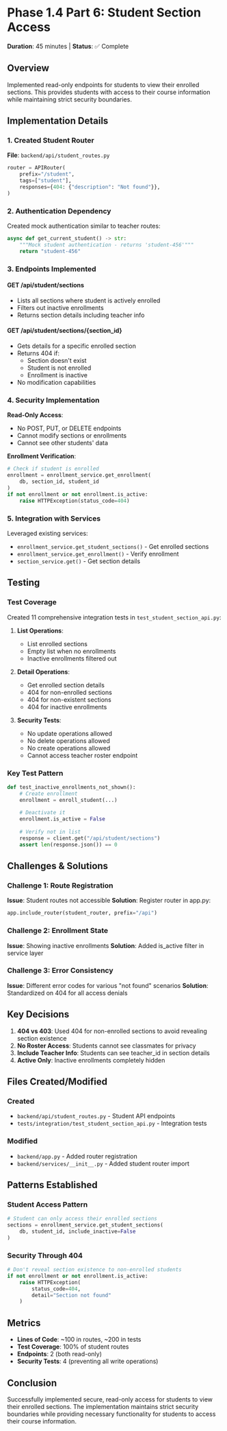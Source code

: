 # Phase 1.4 Part 6: Student Section Access

**Duration**: 45 minutes | **Status**: ✅ Complete

## Overview
Implemented read-only endpoints for students to view their enrolled sections. This provides students with access to their course information while maintaining strict security boundaries.

## Implementation Details

### 1. Created Student Router
**File**: `backend/api/student_routes.py`

```python
router = APIRouter(
    prefix="/student",
    tags=["student"],
    responses={404: {"description": "Not found"}},
)
```

### 2. Authentication Dependency
Created mock authentication similar to teacher routes:
```python
async def get_current_student() -> str:
    """Mock student authentication - returns 'student-456'"""
    return "student-456"
```

### 3. Endpoints Implemented

#### GET /api/student/sections
- Lists all sections where student is actively enrolled
- Filters out inactive enrollments
- Returns section details including teacher info

#### GET /api/student/sections/{section_id}
- Gets details for a specific enrolled section
- Returns 404 if:
  - Section doesn't exist
  - Student is not enrolled
  - Enrollment is inactive
- No modification capabilities

### 4. Security Implementation

**Read-Only Access**:
- No POST, PUT, or DELETE endpoints
- Cannot modify sections or enrollments
- Cannot see other students' data

**Enrollment Verification**:
```python
# Check if student is enrolled
enrollment = enrollment_service.get_enrollment(
    db, section_id, student_id
)
if not enrollment or not enrollment.is_active:
    raise HTTPException(status_code=404)
```

### 5. Integration with Services

Leveraged existing services:
- `enrollment_service.get_student_sections()` - Get enrolled sections
- `enrollment_service.get_enrollment()` - Verify enrollment
- `section_service.get()` - Get section details

## Testing

### Test Coverage
Created 11 comprehensive integration tests in `test_student_section_api.py`:

1. **List Operations**:
   - List enrolled sections
   - Empty list when no enrollments
   - Inactive enrollments filtered out

2. **Detail Operations**:
   - Get enrolled section details
   - 404 for non-enrolled sections
   - 404 for non-existent sections
   - 404 for inactive enrollments

3. **Security Tests**:
   - No update operations allowed
   - No delete operations allowed
   - No create operations allowed
   - Cannot access teacher roster endpoint

### Key Test Pattern
```python
def test_inactive_enrollments_not_shown():
    # Create enrollment
    enrollment = enroll_student(...)
    
    # Deactivate it
    enrollment.is_active = False
    
    # Verify not in list
    response = client.get("/api/student/sections")
    assert len(response.json()) == 0
```

## Challenges & Solutions

### Challenge 1: Route Registration
**Issue**: Student routes not accessible
**Solution**: Register router in app.py:
```python
app.include_router(student_router, prefix="/api")
```

### Challenge 2: Enrollment State
**Issue**: Showing inactive enrollments
**Solution**: Added is_active filter in service layer

### Challenge 3: Error Consistency
**Issue**: Different error codes for various "not found" scenarios
**Solution**: Standardized on 404 for all access denials

## Key Decisions

1. **404 vs 403**: Used 404 for non-enrolled sections to avoid revealing section existence
2. **No Roster Access**: Students cannot see classmates for privacy
3. **Include Teacher Info**: Students can see teacher_id in section details
4. **Active Only**: Inactive enrollments completely hidden

## Files Created/Modified

### Created
- `backend/api/student_routes.py` - Student API endpoints
- `tests/integration/test_student_section_api.py` - Integration tests

### Modified
- `backend/app.py` - Added router registration
- `backend/services/__init__.py` - Added student router import

## Patterns Established

### Student Access Pattern
```python
# Student can only access their enrolled sections
sections = enrollment_service.get_student_sections(
    db, student_id, include_inactive=False
)
```

### Security Through 404
```python
# Don't reveal section existence to non-enrolled students
if not enrollment or not enrollment.is_active:
    raise HTTPException(
        status_code=404,
        detail="Section not found"
    )
```

## Metrics
- **Lines of Code**: ~100 in routes, ~200 in tests
- **Test Coverage**: 100% of student routes
- **Endpoints**: 2 (both read-only)
- **Security Tests**: 4 (preventing all write operations)

## Conclusion
Successfully implemented secure, read-only access for students to view their enrolled sections. The implementation maintains strict security boundaries while providing necessary functionality for students to access their course information.